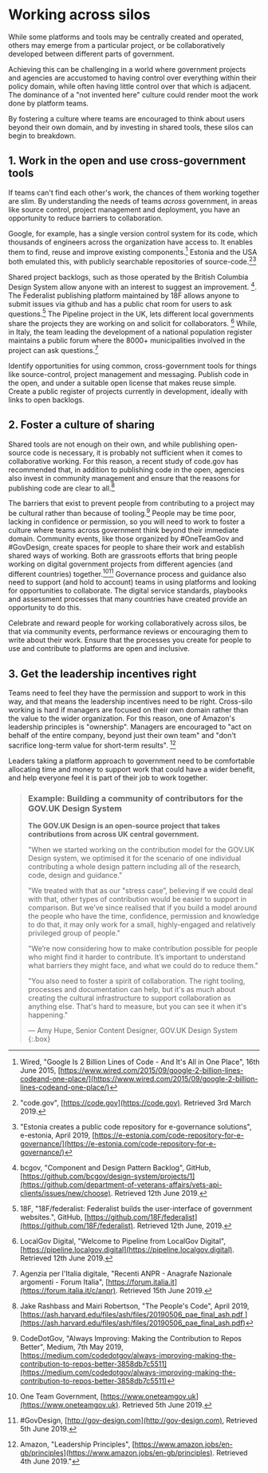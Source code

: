 # Working across silos

While some platforms and tools may be centrally created and operated, others may emerge from a particular project, or be collaboratively developed between different parts of government.

Achieving this can be challenging in a world where government projects and agencies are accustomed to having control over everything within their policy domain, while often having little control over that which is adjacent. The dominance of a "not invented here" culture could render moot the work done by platform teams.

By fostering a culture where teams are encouraged to think about users beyond their own domain, and by investing in shared tools, these silos can begin to breakdown.

## 1. Work in the open and use cross-government tools

If teams can't find each other's work, the chances of them working together are slim. By understanding the needs of teams _across_ government, in areas like source control, project management and deployment, you have an opportunity to reduce barriers to collaboration.

Google, for example, has a single version control system for its code, which thousands of engineers across the organization have access to. It enables them to find, reuse and improve existing components.[^1] Estonia and the USA both emulated this, with publicly searchable repositories of source-code.[^2][^3]

Shared project backlogs, such as those operated by the British Columbia Design System allow anyone with an interest to suggest an improvement. [^4]. The Federalist publishing platform maintained by 18F allows anyone to submit issues via github and has a public chat room for users to ask questions.[^5] The Pipeline project in the UK, lets different local governments share the projects they are working on and solicit for collaborators. [^6] While, in Italy, the team leading the development of a national population register maintains a public forum where the 8000+ municipalities involved in the project can ask questions.[^7]

Identify opportunities for using common, cross-government tools for things like source-control, project management and messaging. Publish code in the open, and under a suitable open license that makes reuse simple. Create a public register of projects currently in development, ideally with links to open backlogs.

## 2. Foster a culture of sharing

Shared tools are not enough on their own, and while publishing open-source code is necessary, it is probably not sufficient when it comes to collaborative working. For this reason, a recent study of code.gov has recommended that, in addition to publishing code in the open, agencies also invest in community management and ensure that the reasons for publishing code are clear to all.[^8]

The barriers that exist to prevent people from contributing to a project may be cultural rather than because of tooling.[^9] People may be time poor, lacking in confidence or permission, so you will need to work to foster a culture where teams across government think beyond their immediate domain. Community events, like those organized by #OneTeamGov and #GovDesign, create spaces for people to share their work and establish shared ways of working. Both are grassroots efforts that bring people working on digital government projects from different agencies (and different countries) together.[^10][^11]
Governance process and guidance also need to support (and hold to account) teams in using platforms and looking for opportunities to collaborate. The digital service standards, playbooks and assessment processes that many countries have created provide an opportunity to do this.

Celebrate and reward people for working collaboratively across silos, be that via community events, performance reviews or encouraging them to write about their work. Ensure that the processes you create for people to use and contribute to platforms are open and inclusive.


## 3. Get the leadership incentives right

Teams need to feel they have the permission and support to work in this way, and that means the leadership incentives need to be right. Cross-silo working is hard if managers are focused on their own domain rather than the value to the wider organization. For this reason, one of Amazon's leadership principles is "ownership". Managers are encouraged to "act on behalf of the entire company, beyond just their own team" and "don't sacrifice long-term value for short-term results". [^12]

Leaders taking a platform approach to government need to be comfortable allocating time and money to support work that could have a wider benefit, and help everyone feel it is part of their job to work together.

> ### Example: Building a community of contributors for the GOV.UK Design System
> 
> **The GOV.UK Design is an open-source project that takes contributions from across UK central government.**
> 
> "When we started working on the contribution model for the GOV.UK Design system, we optimised it for the scenario of one individual contributing a whole design pattern including all of the research, code, design and guidance."
> 
> "We treated with that as our "stress case”, believing if we could deal with that, other types of contribution would be easier to support in comparison. But we’ve since realised that if you build a model around the people who have the time, confidence, permission and knowledge to do that, it may only work for a small, highly-engaged and relatively privileged group of people."
> 
> "We’re now considering how to make contribution possible for people who might find it harder to contribute. It’s important to understand what barriers they might face, and what we could do to reduce them."
> 
> "You also need to foster a spirit of collaboration. The right tooling, processes and documentation can help, but it's as much about creating the cultural infrastructure to support collaboration as anything else. That's hard to measure, but you can see it when it's happening."
> 
> — Amy Hupe, Senior Content Designer, GOV.UK Design System
{:.box}

[^1]:   Wired, "Google Is 2 Billion Lines of Code - And It's All in One Place", 16th June 2015, [https://www.wired.com/2015/09/google-2-billion-lines-codeand-one-place/](https://www.wired.com/2015/09/google-2-billion-lines-codeand-one-place/)

[^2]:   "code.gov", [https://code.gov](https://code.gov). Retrieved 3rd March 2019.

[^3]:   "Estonia creates a public code repository for e-governance solutions", e-estonia, April 2019, [https://e-estonia.com/code-repository-for-e-governance/](https://e-estonia.com/code-repository-for-e-governance/)

[^4]:   bcgov, "Component and Design Pattern Backlog", GitHub, [https://github.com/bcgov/design-system/projects/1](https://github.com/department-of-veterans-affairs/vets-api-clients/issues/new/choose). Retrieved 12th June 2019.

[^5]:   18F, "18F/federalist: Federalist builds the user-interface of government websites.", GitHub, [https://github.com/18F/federalist](https://github.com/18F/federalist). Retrieved 12th June, 2019.

[^6]:   LocalGov Digital, "Welcome to Pipeline from LocalGov Digital", [https://pipeline.localgov.digital](https://pipeline.localgov.digital). Retrieved 12th June 2019.

[^7]:   Agenzia per l'Italia digitale, "Recenti ANPR - Anagrafe Nazionale argomenti - Forum Italia", [https://forum.italia.it](https://forum.italia.it/c/anpr). Retrieved 15th June 2019.

[^8]:   Jake Rashbass and Mairi Robertson, "The People's Code", April 2019, [https://ash.harvard.edu/files/ash/files/20190506_pae_final_ash.pdf ](https://ash.harvard.edu/files/ash/files/20190506_pae_final_ash.pdf)

[^9]:   CodeDotGov, "Always Improving: Making the Contribution to Repos Better", Medium, 7th May 2019, [https://medium.com/codedotgov/always-improving-making-the-contribution-to-repos-better-3858db7c5511](https://medium.com/codedotgov/always-improving-making-the-contribution-to-repos-better-3858db7c5511)

[^10]:  One Team Government, [https://www.oneteamgov.uk](https://www.oneteamgov.uk). Retrieved 5th June 2019.

[^11]:  \#GovDesign, [http://gov-design.com](http://gov-design.com), Retrieved 5th June 2019.

[^12]:  Amazon, "Leadership Principles", [https://www.amazon.jobs/en-gb/principles](https://www.amazon.jobs/en-gb/principles). Retrieved 4th June 2019."
